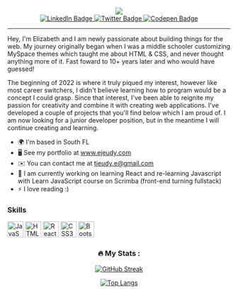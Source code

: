 #
<div id="header" align="center">
  <img src="https://media1.giphy.com/media/XwBzLXzYq7ljHBXkHk/giphy.gif?cid=ecf05e47mwq8eei5nwql5gckb5pwwhlte56fzpy5g2lfi7ds&rid=giphy.gif&ct=s"/>
<div id="badges">
  <a href="https://www.linkedin.com/in/elizabeth-jeudy/">
    <img src="https://img.shields.io/badge/LinkedIn-yellow?style=for-the-badge&logo=linkedin&logoColor=white" alt="LinkedIn Badge" target="_blank"/>
  </a>
  
  <a href="https://twitter.com/LizzyCodes">
    <img src="https://img.shields.io/badge/Twitter-brown?style=for-the-badge&logo=twitter&logoColor=white" alt="Twitter Badge" target="_blank"/>
  </a>
  
   <a href="https://codepen.io/ellizabethJeudy">
    <img src="https://img.shields.io/badge/Codepen-yellow?style=for-the-badge&logo=codepen&logoColor=white" alt="Codepen Badge" target="_blank"/>
  </a>
  <br/>
  <img src="https://komarev.com/ghpvc/?username=elizabethJeudy&style=flat-square&color=green" alt=""/>
  
  </div>

</div>



-------------------

Hey, I'm Elizabeth and I am newly passionate about building things for the web. My journey originally began when I was a middle schooler customizing MySpace themes which taught me about HTML & CSS, and never thought anything more of it. Fast foward to 10+ years later and who would have guessed!

The beginning of 2022 is where it truly piqued my interest, however like most career switchers, I didn't believe learning how to program would be a concept I could grasp.
Since that interest, I've been able to reignite my passion for creativity and combine it with creating web applications. I've developed a couple of projects that you'll find below which I am proud of. I am now looking for a junior developer position, but in the meantime I will continue creating and learning.

* 🌍  I'm based in South FL
* 🖥️  See my portfolio at www.ejeudy.com
* ✉️  You can contact me at [tjeudy.e@gmail.com](mailto:tjeudy.e@gmail.com)
* 🧠 I am currently working on learning React and re-learning Javascript with Learn JavaScript course on Scrimba (front-end turning fullstack)
* ⚡  I love reading :)

### Skills

<p align="left">
<a href="https://developer.mozilla.org/en-US/docs/Web/JavaScript" target="_blank" rel="noreferrer"><img src="https://raw.githubusercontent.com/danielcranney/readme-generator/main/public/icons/skills/javascript-colored.svg" width="36" height="36" alt="JavaScript" /></a>
<a href="https://developer.mozilla.org/en-US/docs/Glossary/HTML5" target="_blank" rel="noreferrer"><img src="https://raw.githubusercontent.com/danielcranney/readme-generator/main/public/icons/skills/html5-colored.svg" width="36" height="36" alt="HTML5" /></a>
<a href="https://reactjs.org/" target="_blank" rel="noreferrer"><img src="https://raw.githubusercontent.com/danielcranney/readme-generator/main/public/icons/skills/react-colored.svg" width="36" height="36" alt="React" /></a>
<a href="https://www.w3.org/TR/CSS/#css" target="_blank" rel="noreferrer"><img src="https://raw.githubusercontent.com/danielcranney/readme-generator/main/public/icons/skills/css3-colored.svg" width="36" height="36" alt="CSS3" /></a>
<a href="https://getbootstrap.com/" target="_blank" rel="noreferrer"><img src="https://raw.githubusercontent.com/danielcranney/readme-generator/main/public/icons/skills/bootstrap-colored.svg" width="36" height="36" alt="Bootstrap" /></a>


  
  
  <div id="stats" align="center">
  
  ### :fire: My Stats :
  
  [![GitHub Streak](http://github-readme-streak-stats.herokuapp.com?user=elizabethJeudy&theme=modern-lilac)](https://git.io/streak-stats)
    
  [![Top Langs](https://github-readme-stats.vercel.app/api/top-langs/?username=elizabethJeudy&layout=compact&theme=vision-friendly-dark)](https://github.com/anuraghazra/github-readme-stats)

</div>
